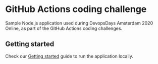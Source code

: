 # GitHub Actions coding challenge

Sample Node.js application used during DevopsDays Amsterdam 2020 Online, as part of the GitHub Actions coding challenges.

## Getting started

Check our [Getting started](./GettingStarted.md) guide to run the application locally.

